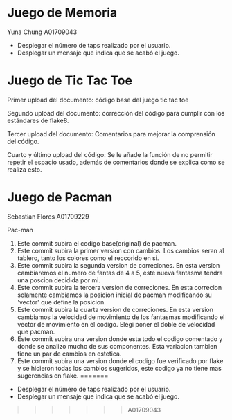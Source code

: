 # Juego de Memoria

Yuna Chung A01709043

- Desplegar el número de taps realizado por el usuario.
- Desplegar un mensaje que indica que se acabó el juego.


# Juego de Tic Tac Toe

Primer upload del documento: código base del juego tic tac toe

Segundo upload del documento: corrección del código para cumplir con los 
estándares de flake8.

Tercer upload del documento: Comentarios para mejorar la comprensión del 
código.

Cuarto y último upload del código: Se le añade la función de no permitir 
repetir el espacio usado, además de comentarios donde se explica como se 
realiza esto.

# Juego de Pacman

Sebastian Flores
A01709229


Pac-man

1. Este commit subira el codigo base(original) de pacman.
2. Este commit subira la primer version con cambios. Los cambios seran al tablero, tanto los colores como el reccorido en si.
3. Este commit subira la segunda version de correciones. En esta version cambiaremos el numero de fantas de 4 a 5, este nueva fantasma tendra una poscion decidida por mi.
4. Este commit subira la tercera version de correciones. En esta correcion solamente cambiamos la posicion inicial de pacman modificando su 'vector' que define la posicion.
5. Este commit subira la cuarta version de correciones. En esta version cambiamos la velocidad de movimiento de los fantasmas modificando el vector de movimiento en el codigo. Elegi poner el doble de velocidad que pacman.
6. Este commit subira una version donde esta todo el codigo comentado y donde se analizo mucho de sus componentes. Esta variacion tambien tiene un par de cambios en estetica.
7. Este commit subira una version donde el codigo fue verificado por flake y se hicieron todas los cambios sugeridos, este codigo ya no tiene mas sugerencias en flake.
=======
- Desplegar el número de taps realizado por el usuario.
- Desplegar un mensaje que indica que se acabó el juego.
>>>>>>> A01709043
